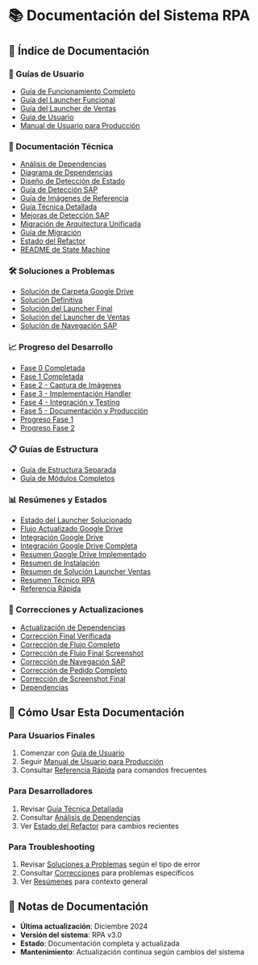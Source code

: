 # 📚 Documentación del Sistema RPA

## 📖 Índice de Documentación

### 🎯 Guías de Usuario
- [Guía de Funcionamiento Completo](guides/GUIA_FUNCIONAMIENTO_COMPLETO.md)
- [Guía del Launcher Funcional](guides/GUIA_LAUNCHER_FUNCIONAL.md)
- [Guía del Launcher de Ventas](guides/GUIA_LAUNCHER_VENTAS.md)
- [Guía de Usuario](guides/GUIA_USUARIO.md)
- [Manual de Usuario para Producción](MANUAL_USUARIO_PRODUCCION.md)

### 🔧 Documentación Técnica
- [Análisis de Dependencias](technical/DEPENDENCY_ANALYSIS.md)
- [Diagrama de Dependencias](technical/DEPENDENCY_DIAGRAM.md)
- [Diseño de Detección de Estado](technical/DISEÑO_DETECCION_ESTADO.md)
- [Guía de Detección SAP](technical/GUIA_DETECCION_SAP.md)
- [Guía de Imágenes de Referencia](technical/GUIA_IMAGENES_REFERENCIA_VISION.md)
- [Guía Técnica Detallada](technical/GUIA_TECNICA_DETALLADA.md)
- [Mejoras de Detección SAP](technical/MEJORAS_DETECCION_SAP.md)
- [Migración de Arquitectura Unificada](technical/MIGRACION_ARQUITECTURA_UNIFICADA.md)
- [Guía de Migración](technical/MIGRATION_GUIDE.md)
- [Estado del Refactor](technical/REFACTOR_STATUS.md)
- [README de State Machine](technical/STATE_MACHINE_README.md)

### 🛠️ Soluciones a Problemas
- [Solución de Carpeta Google Drive](solutions/SOLUCION_CARPETA_GOOGLE_DRIVE.md)
- [Solución Definitiva](solutions/SOLUCION_DEFINITIVA.md)
- [Solución del Launcher Final](solutions/SOLUCION_LAUNCHER_FINAL.md)
- [Solución del Launcher de Ventas](solutions/SOLUCION_LAUNCHER_VENTAS.md)
- [Solución de Navegación SAP](solutions/SOLUCION_NAVEGACION_SAP.md)

### 📈 Progreso del Desarrollo
- [Fase 0 Completada](progress/FASE_0_COMPLETADA.md)
- [Fase 1 Completada](progress/FASE_1_COMPLETADA.md)
- [Fase 2 - Captura de Imágenes](progress/FASE_2_CAPTURA_IMAGENES.md)
- [Fase 3 - Implementación Handler](progress/FASE_3_IMPLEMENTACION_HANDLER.md)
- [Fase 4 - Integración y Testing](progress/FASE_4_INTEGRACION_TESTING.md)
- [Fase 5 - Documentación y Producción](progress/FASE_5_DOCUMENTACION_PRODUCCION.md)
- [Progreso Fase 1](progress/PROGRESO_FASE1.md)
- [Progreso Fase 2](progress/PROGRESO_FASE2.md)

### 📋 Guías de Estructura
- [Guía de Estructura Separada](guides/GUIA_ESTRUCTURA_SEPARADA.md)
- [Guía de Módulos Completos](guides/GUIA_MODULOS_COMPLETOS.md)

### 📊 Resúmenes y Estados
- [Estado del Launcher Solucionado](ESTADO_LAUNCHER_SOLUCIONADO.md)
- [Flujo Actualizado Google Drive](FLUJO_ACTUALIZADO_GOOGLE_DRIVE.md)
- [Integración Google Drive](GOOGLE_DRIVE_INTEGRATION.md)
- [Integración Google Drive Completa](GOOGLE_DRIVE_INTEGRATION_COMPLETE.md)
- [Resumen Google Drive Implementado](RESUMEN_GOOGLE_DRIVE_IMPLEMENTADO.md)
- [Resumen de Instalación](RESUMEN_INSTALACION.md)
- [Resumen de Solución Launcher Ventas](RESUMEN_SOLUCION_LAUNCHER_VENTAS.md)
- [Resumen Técnico RPA](RESUMEN_TECNICO_RPA.md)
- [Referencia Rápida](REFERENCIA_RAPIDA.md)

### 🔄 Correcciones y Actualizaciones
- [Actualización de Dependencias](ACTUALIZACION_DEPENDENCIAS.md)
- [Corrección Final Verificada](CORRECCION_FINAL_VERIFICADA.md)
- [Corrección de Flujo Completo](CORRECCION_FLUJO_COMPLETO.md)
- [Corrección de Flujo Final Screenshot](CORRECCION_FLUJO_FINAL_SCREENSHOT.md)
- [Corrección de Navegación SAP](CORRECCION_NAVEGACION_SAP.md)
- [Corrección de Pedido Completo](CORRECCION_PEDIDO_COMPLETO.md)
- [Corrección de Screenshot Final](CORRECCION_SCREENSHOT_FINAL.md)
- [Dependencias](DEPENDENCIAS.md)

## 🎯 Cómo Usar Esta Documentación

### Para Usuarios Finales
1. Comenzar con [Guía de Usuario](guides/GUIA_USUARIO.md)
2. Seguir [Manual de Usuario para Producción](MANUAL_USUARIO_PRODUCCION.md)
3. Consultar [Referencia Rápida](REFERENCIA_RAPIDA.md) para comandos frecuentes

### Para Desarrolladores
1. Revisar [Guía Técnica Detallada](technical/GUIA_TECNICA_DETALLADA.md)
2. Consultar [Análisis de Dependencias](technical/DEPENDENCY_ANALYSIS.md)
3. Ver [Estado del Refactor](technical/REFACTOR_STATUS.md) para cambios recientes

### Para Troubleshooting
1. Revisar [Soluciones a Problemas](solutions/) según el tipo de error
2. Consultar [Correcciones](CORRECCION_*.md) para problemas específicos
3. Ver [Resúmenes](RESUMEN_*.md) para contexto general

## 📝 Notas de Documentación

- **Última actualización**: Diciembre 2024
- **Versión del sistema**: RPA v3.0
- **Estado**: Documentación completa y actualizada
- **Mantenimiento**: Actualización continua según cambios del sistema
